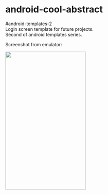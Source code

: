 # android-cool-abstract
#android-templates-2  
Login screen template for future projects.  
Second of android templates series.

Screenshot from emulator:

<div> 
<img src="https://i.hizliresim.com/m2NnGY.png" width="250" height="430"/>
</div>
